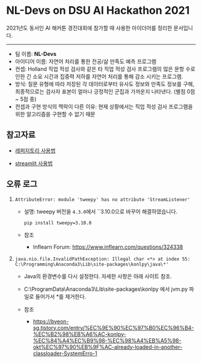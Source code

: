 # NL-Devs on DSU AI Hackathon 2021

2021년도 동서인 AI 해커톤 경진대회에 참가할 때 사용한 아이더어를 정리한 문서입니다.

---

- 팀 이름: <b>NL-Devs</b>
- 아이디어 이름: 자연어 처리를 통한 전공/삶 만족도 예측 프로그램
- 컨셉: Holland 직업 적성 검사와 같은 타 직업 적성 검사 프로그램의 많은 문항 수로 인한 긴 소요 시간과 집중력 저하를 자연어 처리를 통해 감소 시키는 프로그램.
- 방식: 질문 유형에 따라 저장된 각 데이터로부터 유사도 정보와 만족도 정보를 구해, 최종적으로는 검사자 표본이 얼마나 긍정적인 군집과 가까운지 나타낸다. (별점 0점 ~ 5점 중)
- 컨셉과 구현 방식의 맥락이 다른 이유: 현재 상황에서는 직업 적성 검사 프로그램을 위한 알고리즘을 구현할 수 없기 때문

## 참고자료

- [레퍼지토리 사용법](./configure.md)

- [streamlit 사용법](./streamlit.md)



## 오류 로그

1. ```shell
   AttributeError: module 'tweepy' has no attribute 'StreamListener'
   ```

   - 설명: tweepy 버전을 ``4.3.0``에서 ``3.10.0으로 바꾸어 해결하였습니다.

     ```shell
     pip install tweepy=3.10.0
     ```

   - 참조

     - Inflearn Forum: https://www.inflearn.com/questions/324338

   
2. ```shell
   java.nio.file.InvalidPathException: Illegal char <*> at index 55: C:\Programming\Anaconda3\Lib\site-packages\konlpy\java\*'
   ```
   - Java의 환경변수를 다시 설정한다. 자세한 사항은 아래 사이트 참조.
   - C:\ProgramData\Anaconda3\Lib\site-packages\konlpy 에서 jvm.py 파일로 들어가서 *를 제거한다.

   -  참조
      -  https://byeon-sg.tistory.com/entry/%EC%9E%90%EC%97%B0%EC%96%B4-%EC%B2%98%EB%A6%AC-konlpy-%EC%84%A4%EC%B9%98-%EC%98%A4%EB%A5%98-okt%EC%97%90%EB%9F%AC-already-loaded-in-another-classloader-SystemErro-1

